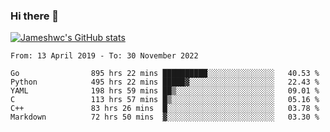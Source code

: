 ### Hi there 👋

[![Jameshwc's GitHub stats](https://github-readme-stats.vercel.app/api?username=jameshwc)](https://github.com/anuraghazra/github-readme-stats)

<!--START_SECTION:waka-->

```text
From: 13 April 2019 - To: 30 November 2022

Go                895 hrs 22 mins ██████████░░░░░░░░░░░░░░░   40.53 %
Python            495 hrs 22 mins █████▓░░░░░░░░░░░░░░░░░░░   22.43 %
YAML              198 hrs 59 mins ██▒░░░░░░░░░░░░░░░░░░░░░░   09.01 %
C                 113 hrs 57 mins █▒░░░░░░░░░░░░░░░░░░░░░░░   05.16 %
C++               83 hrs 26 mins  █░░░░░░░░░░░░░░░░░░░░░░░░   03.78 %
Markdown          72 hrs 50 mins  ▓░░░░░░░░░░░░░░░░░░░░░░░░   03.30 %
```

<!--END_SECTION:waka-->
